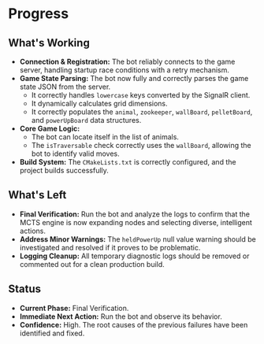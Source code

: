 # Progress

## What's Working

- **Connection & Registration:** The bot reliably connects to the game server, handling startup race conditions with a retry mechanism.
- **Game State Parsing:** The bot now fully and correctly parses the game state JSON from the server.
  - It correctly handles `lowercase` keys converted by the SignalR client.
  - It dynamically calculates grid dimensions.
  - It correctly populates the `animal`, `zookeeper`, `wallBoard`, `pelletBoard`, and `powerUpBoard` data structures.
- **Core Game Logic:**
  - The bot can locate itself in the list of animals.
  - The `isTraversable` check correctly uses the `wallBoard`, allowing the bot to identify valid moves.
- **Build System:** The `CMakeLists.txt` is correctly configured, and the project builds successfully.

## What's Left

- **Final Verification:** Run the bot and analyze the logs to confirm that the MCTS engine is now expanding nodes and selecting diverse, intelligent actions.
- **Address Minor Warnings:** The `heldPowerUp` null value warning should be investigated and resolved if it proves to be problematic.
- **Logging Cleanup:** All temporary diagnostic logs should be removed or commented out for a clean production build.

## Status

- **Current Phase:** Final Verification.
- **Immediate Next Action:** Run the bot and observe its behavior.
- **Confidence:** High. The root causes of the previous failures have been identified and fixed.